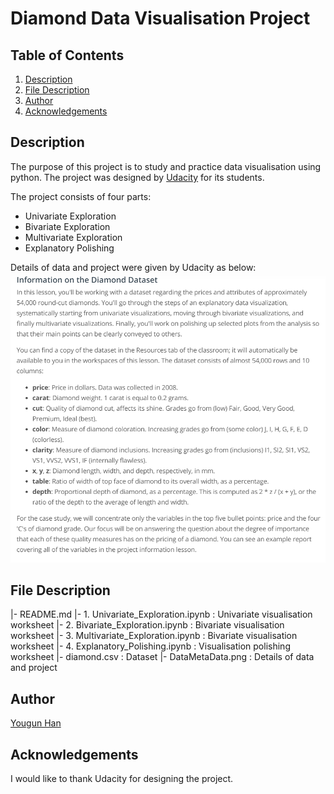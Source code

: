# Diamond Data Visualisation Project

## Table of Contents
1. [Description](#Description)
2. [File Description](#FileDescription)
3. [Author](#Author)
4. [Acknowledgements](#Acknowledgements)

## Description <a name="Description"></a>
The purpose of this project is to study and practice data visualisation using python. The project was designed by [Udacity](https://www.udacity.com/) for its students. 

The project consists of four parts:
- Univariate Exploration
- Bivariate Exploration
- Multivariate Exploration
- Explanatory Polishing

Details of data and project were given by Udacity as below:
![MainHome](DataMetaData.png)

## File Description <a name="FileDescription"></a>
|- README.md
|- 1. Univariate_Exploration.ipynb      : Univariate visualisation worksheet
|- 2. Bivariate_Exploration.ipynb       : Bivariate visualisation worksheet
|- 3. Multivariate_Exploration.ipynb    : Bivariate visualisation worksheet
|- 4. Explanatory_Polishing.ipynb       : Visualisation polishing worksheet
|- diamond.csv                          : Dataset
|- DataMetaData.png                     : Details of data and project

## Author <a name="Author"></a>
[Yougun Han](https://www.linkedin.com/in/yougun-han/)

## Acknowledgements <a name="Acknowledgements"></a>
I would like to thank Udacity for designing the project.

